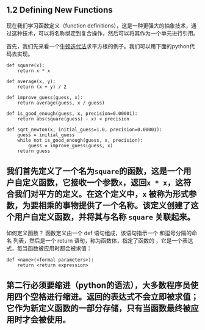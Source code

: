 ## 1.2 Defining New Functions

现在我们学习函数定义（function definitions），这是一种更强大的抽象技术，通过这种技术，可以将名称绑定到复合操作，然后可以将其作为一个单元进行引用。

首先，我们先来看一个[牛顿迭代法](https://en.citizendium.org/wiki/Newton%27s_method#Convergence_analysis)求平方根的例子。我们可以用下面的python代码去实现。

```
def square(x):
    return x * x

def average(x, y):
    return (x + y) / 2

def improve_guess(guess, x):
    return average(guess, x / guess)

def is_good_enough(guess, x, precision=0.00001):
    return abs(square(guess) - x) < precision

def sqrt_newton(x, initial_guess=1.0, precision=0.00001):
    guess = initial_guess
    while not is_good_enough(guess, x, precision):
        guess = improve_guess(guess, x)
    return guess
```
我们首先定义了一个名为```square```的函数，这是一个用户自定义函数，它接收一个参数```x```，返回```x * x```，这符合我们对平方的定义。在这个定义中，```x``` 被称为形式参数，为要相乘的事物提供了一个名称。该定义创建了这个用户自定义函数，并将其与名称 ```square``` 关联起来。
---
如何定义函数？
函数定义由一个 def 语句组成，该语句指示一个 <name> 和逗号分隔的命名 <formal parameters> 列表，然后是一个 return 语句，称为函数体，指定了函数的 <return expression> ，它是一个表达式，每当函数被应用时都会被求值：
```
def <name>(<formal parameters>):
    return <return expression>
```
第二行必须要缩进（python的语法），大多数程序员使用四个空格进行缩进。返回的表达式不会立即被求值；它作为新定义函数的一部分存储，只有当函数最终被应用时才会被使用。
---

